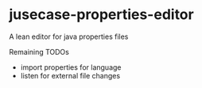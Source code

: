 # jusecase-properties-editor
A lean editor for java properties files

Remaining TODOs
- import properties for language
- listen for external file changes